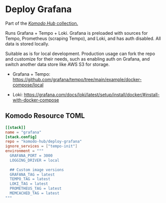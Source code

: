 # Deploy Grafana

Part of the [*Komodo Hub* collection.](https://github.com/komodo-hub/komodo-hub)

Runs Grafana + Tempo + Loki. Grafana is preloaded with sources for Tempo, Prometheus (scraping Tempo), and Loki, and has auth disabled. All data is stored locally.

Suitable as is for local development. Production usage can fork the repo and customize for their needs, such as enabling auth on Grafana, and switch another data store like AWS S3 for storage.

- Grafana + Tempo: https://github.com/grafana/tempo/tree/main/example/docker-compose/local

- Loki: https://grafana.com/docs/loki/latest/setup/install/docker/#install-with-docker-compose

## Komodo Resource TOML

```toml
[[stack]]
name = "grafana"
[stack.config]
repo = "komodo-hub/deploy-grafana"
ignore_services = ["tempo-init"]
environment = """
  GRAFANA_PORT = 3000
  LOGGING_DRIVER = local
  
  ## Custom image versions
  GRAFANA_TAG = latest
  TEMPO_TAG = latest
  LOKI_TAG = latest
  PROMETHEUS_TAG = latest
  MEMCACHED_TAG = latest
"""
```